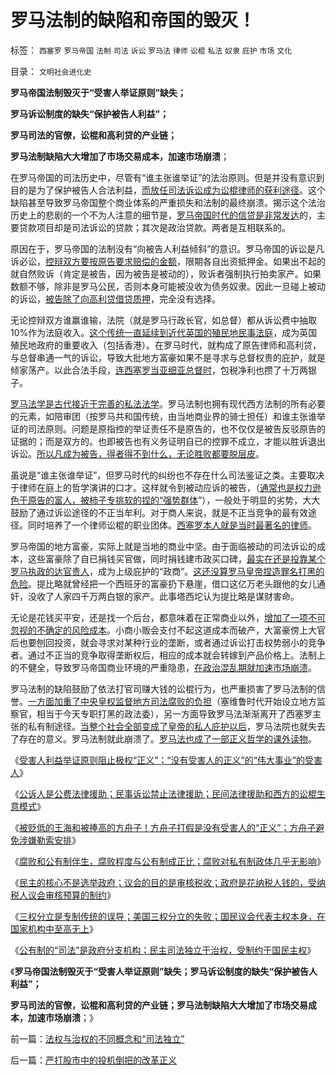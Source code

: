 # 罗马法制的缺陷和帝国的毁灭！

标签： `西塞罗` `罗马帝国` `法制` `司法` `诉讼` `罗马法` `律师` `讼棍` `私法` `奴隶` `庇护` `市场` `文化` 

目录： `文明社会进化史`

**罗马帝国法制毁灭于“受害人举证原则”缺失；**

**罗马诉讼制度的缺失“保护被告人利益”；**

**罗马司法的官僚，讼棍和高利贷的产业链；**

**罗马法制缺陷大大增加了市场交易成本，加速市场崩溃**；

在罗马帝国的司法历史中，尽管有“谁主张谁举证”的法治原则。但是并没有意识到目的是为了保护被告人合法利益，[而放任司法诉讼成为讼棍律师的获利途径](../../../2012/4/25/法律援助和法治中的讼棍现象.md)。这个缺陷甚至导致罗马帝国整个商业体系的严重损失和法制的最终崩溃。揭示这个法治历史上的悲剧的一个不为人注意的细节是，[罗马帝国时代的信贷是非常发达](../../../2011/6/5/利率，凯撒，西塞罗，威尼斯商人，纳粹，犹太人和货币战争.md)的，主要贷款项目却是司法诉讼的贷款；其次是政治贷款。两者是互相联系的。

原因在于，罗马帝国的法制没有“向被告人利益倾斜”的意识。罗马帝国的诉讼是凡诉必讼，[控辩双方要按原告要求赔偿的金额](../../../2011/4/25/不真实的，不一定作假的；.md)，限期各自出资抵押金。如果出不起的就自然败诉（肯定是被告，因为被告是被动的），败诉者强制执行拍卖家产。如果数额不够，除非是罗马公民，否则本身可能被没收为债务奴隶。因此一旦碰上被动的诉讼，[被告除了向高利贷借贷质押](../../../2011/10/9/腐败就是公有制，高利贷一个巴掌拍不响.md)，完全没有选择。

无论控辩双方谁赢谁输，法院（就是罗马行政长官，如总督）都从诉讼费中抽取10%作为法庭收入。[这个传统一直延续到近代英国的殖民地民事法庭](../../../2012/1/29/英印“仁慈专制”，搞创收赚钱的英国法庭.md)，成为英国殖民地政府的重要收入（包括香港）。在罗马时代，就构成了原告律师和高利贷，与总督串通一气的诉讼，导致大批地方富豪如果不是寻求与总督权贵的庇护，就是倾家荡产。以此合法手段，[连西塞罗当亚细亚总督时](../../../2010/8/19/斯多葛伦理弱点，和西塞罗的私有财产.md)，包税净利也攒了十万两银子。



[罗马法学是古代接近于完善的私法法学](../../../2012/4/7/“人性本恶”呼吁独裁；为什么罗马法是古代法学颠峰？.md)。罗马法制也拥有现代西方法制的所有必要的元素，如陪审团（按罗马共和国传统，由当地商业界的骑士担任）和谁主张谁举证的司法原则。问题是原指控的举证责任不是原告的，也不仅仅是被告反驳原告的证据的；而是双方的。也即被告也有义务证明自已的控罪不成立，才能以胜诉退出诉讼。[所以凡成为被告，得者得不到什么，无论胜败都要脱层皮](../../../2010/10/24/黑律师的贡献“非法无正义”.md)。

虽说是“谁主张谁举证”，但罗马时代的纠纷也不存在什么司法鉴证之类。主要取决于律师在庭上的哲学演讲的口才。这样就令到被动应诉的被告，（[通常也是权力逊色于原告的富人，被柿子专挑软的捏的“强势群体](../../../2011/10/22/罗马法衡平的中庸之道的“向弱者倾斜”的传统恶法.md)”），一般处于明显的劣势，大大鼓励了通过诉讼途径的不正当牟利。对于商人来说，就是不正当竞争的最有效途径。同时培养了一个律师讼棍的职业团体。[西塞罗本人就是当时最著名的律师](../../../2009/6/1/汉语和西语，诡辩和演讲，西塞罗和凯撒.md)。

罗马帝国的地方富豪，实际上就是当地的商业中坚。由于面临被动的司法诉讼的成本，这些富豪除了自已捐钱买官做，同时捐钱建市政买口碑，[最实在还是投靠某个罗马执政的达官贵人](../../../2010/8/9/罗马元老院是怎么成为寡头的.md)，成为上级庇护的“政商”。[这还没算罗马皇帝捏造罪名打黑的危险](../../../2009/6/1/汉语和西语，诡辩和演讲，西塞罗和凯撒.md)。提比略就曾经把一个西班牙的富豪扔下悬崖，借口这亿万老头跟他的女儿通奸，没收了人家四千万两白银的家产。此事塔西坨认为提比略是谋财害命。

无论是花钱买平安，还是找一个后台，都意味着在正常商业以外，[增加了一项不可忽视的不确定的风险成本](../../../2009/11/10/中国社会的交易成本和不确定性成本.md)。小商小贩会支付不起这道成本而破产，大富豪傍上大官后也要刨回投资，就会寻求对某种行业的垄断，或者通过诉讼打击权势弱小的竞争者。通过不正当的竞争取得垄断权后，相应的成本就会转嫁到产品价格上。法制上的不健全，导致罗马帝国商业环境的严重隐患，[在政治混乱期就加速市场崩溃](../../../2011/10/19/罗马帝国《通往中世纪奴役之路》经济路线图.md)。

罗马法制的缺陷鼓励了依法打官司赚大钱的讼棍行为，也严重损害了罗马法制的信誉。[一方面加重了中央皇权监督地方司法腐败的负担](../../../2012/3/23/国家政治的中央地方彼此绝缘；.md)（塞维鲁时代开始设立地方监察官，相当于今天专职打黑的政法委），另一方面导致罗马法渐渐离开了西塞罗主张的私有制途径。[当整个社会全部变成了皇帝的私人庇护以后](../../../2011/3/28/市场崩溃通向奴役之路的正反馈.md)，罗马法院也就失去了存在的意义。罗马法制就此崩溃了。[罗马法也成了一部正义哲学的课外读物](../../../2010/11/13/基督教宣布了罗马法治和《罗马法》的灭亡.md)。

《[受害人利益举证原则阻止极权“正义”；“没有受害人的正义”的“伟大事业”的受害人](../../../2012/4/25/“受害者举证”排除斯大林正义.md)》

《[公诉人是公费法律援助；民事诉讼禁止法律援助；民间法律援助和西方的讼棍生意模式](../../../2012/4/25/法律援助和法治中的讼棍现象.md)》

《[被贬低的王海和被捧高的方舟子！方舟子打假是没有受害人的“正义”；方舟子避免涉嫌勒索安排](../../../2012/4/25/没有受害人的方舟子打假的受害人.md)》

《[腐败和公有制伴生，腐败程度与公有制成正比；腐败对私有制政体几乎无影响](../../../2012/4/26/腐败和公有制伴生,对私有制政体几乎无影响.md)》

《[民主的核心不是选举政府；议会的目的是审核税收；政府是花纳税人钱的，受纳税人议会审核预算的制约](../../../2012/4/26/民主不是为了选举政府，议会的目的是审核税收.md)》

《[三权分立是专制传统的误导；美国三权分立的失败；国民议会代表主权本身，在国家机构中至高无上](../../../2012/4/26/三权分立是专制传统的误导，美国实践的失败.md)》

《[公有制的“司法”是政府分支机构；民主司法独立于治权，受制约于国民主权](../../../2012/4/27/法权与治权的不同概念和“司法独立”.md)》

《**罗马帝国法制毁灭于“受害人举证原则”缺失；罗马诉讼制度的缺失“保护被告人利益”；**

**罗马司法的官僚，讼棍和高利贷的产业链；罗马法制缺陷大大增加了市场交易成本，加速市场崩溃**；》

前一篇：[法权与治权的不同概念和“司法独立”](../../../2012/4/27/法权与治权的不同概念和“司法独立”.md)

后一篇：[严打股市中的投机倒把的改革正义](../../../2012/4/27/严打股市中的投机倒把的改革正义.md)